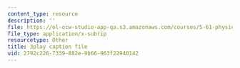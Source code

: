 ```yaml
---
content_type: resource
description: ''
file: https://ol-ocw-studio-app-qa.s3.amazonaws.com/courses/5-61-physical-chemistry-fall-2017/2792c2267339882e9b66963f22940142_JzW4RYICOdA.srt
file_type: application/x-subrip
resourcetype: Other
title: 3play caption file
uid: 2792c226-7339-882e-9b66-963f22940142
---
```

